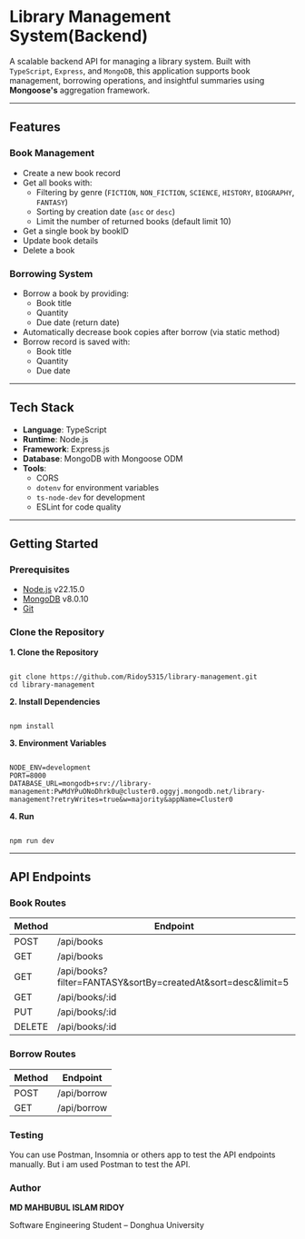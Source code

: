 # Library Management System(Backend)
A scalable backend API for managing a library system. Built with ``TypeScript``, ``Express``, and ``MongoDB``, this application supports book management, borrowing operations, and insightful summaries using **Mongoose's** aggregation framework.

---
## Features
### Book Management
- Create a new book record
- Get all books with:
  - Filtering by genre (`FICTION`, `NON_FICTION`, `SCIENCE`, `HISTORY`, `BIOGRAPHY`, `FANTASY`)
  - Sorting by creation date (`asc` or `desc`)
  - Limit the number of returned books (default limit 10)
- Get a single book by bookID
- Update book details
- Delete a book

### Borrowing System
- Borrow a book by providing:
  - Book title
  - Quantity
  - Due date (return date)
- Automatically decrease book copies after borrow (via static method)
- Borrow record is saved with:
  - Book title
  - Quantity
  - Due date
---
## Tech Stack
- **Language**: TypeScript
- **Runtime**: Node.js
- **Framework**: Express.js
- **Database**: MongoDB with Mongoose ODM
- **Tools**: 
  - CORS
  - `dotenv` for environment variables
  - `ts-node-dev` for development
  - ESLint for code quality
---
## Getting Started
### Prerequisites
- [Node.js](https://nodejs.org/) v22.15.0
- [MongoDB](https://www.mongodb.com/) v8.0.10
- [Git](https://git-scm.com/)

### Clone the Repository
**1. Clone the Repository**
<pre><code>
git clone https://github.com/Ridoy5315/library-management.git
cd library-management
</code></pre>
**2. Install Dependencies**
<pre><code>
npm install
</code></pre>
**3. Environment Variables**
<pre><code>
NODE_ENV=development
PORT=8000
DATABASE_URL=mongodb+srv://library-management:PwMdYPuONoDhrk0u@cluster0.oggyj.mongodb.net/library-management?retryWrites=true&w=majority&appName=Cluster0
</code></pre>
**4. Run**
<pre><code>
npm run dev
</code></pre>
---
## API Endpoints
### Book Routes 
|  Method   |     Endpoint     |
|-----------|------------------|
|   POST    |    /api/books    |
|    GET    |    /api/books    |
|    GET    | /api/books?filter=FANTASY&sortBy=createdAt&sort=desc&limit=5 |
|    GET    |  /api/books/:id  |
|   PUT   |  /api/books/:id  |
|   DELETE  |  /api/books/:id  |

### Borrow Routes 
|  Method   |     Endpoint     |
|-----------|------------------|
|   POST    |    /api/borrow   |
|    GET    |    /api/borrow   |

### Testing
You can use Postman, Insomnia or others app to test the API endpoints manually. But i am used Postman to test the API.

### Author
**MD MAHBUBUL ISLAM RIDOY**

Software Engineering Student – Donghua University
